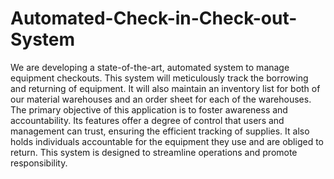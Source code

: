# Automated-Check-in-Check-out-System
We are developing a state-of-the-art, automated system to manage equipment checkouts. This system will meticulously track the borrowing and returning of equipment. It will also maintain an inventory list for both of our material warehouses and an order sheet for each of the warehouses. The primary objective of this application is to foster awareness and accountability. Its features offer a degree of control that users and management can trust, ensuring the efficient tracking of supplies. It also holds individuals accountable for the equipment they use and are obliged to return. This system is designed to streamline operations and promote responsibility.
